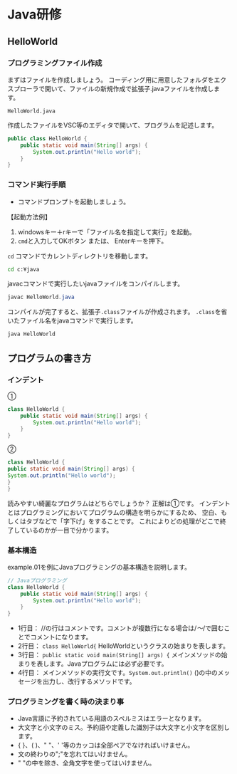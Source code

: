 # Java研修

## HelloWorld

### プログラミングファイル作成

まずはファイルを作成しましょう。 
コーディング用に用意したフォルダをエクスプローラで開いて、ファイルの新規作成で拡張子.javaファイルを作成します。

`HelloWorld.java`

作成したファイルをVSC等のエディタで開いて、プログラムを記述します。

```java
public class HelloWorld {
    public static void main(String[] args) {
        System.out.println("Hello world");
    }
}
```

### コマンド実行手順

- コマンドプロンプトを起動しましょう。

【起動方法例】

1. windowsキー＋rキーで「ファイル名を指定して実行」を起動。
1. `cmd`と入力してOKボタン または、 Enterキーを押下。

`cd` コマンドでカレントディレクトリを移動します。

```cmd
cd c:¥java
```

javacコマンドで実行したいjavaファイルをコンパイルします。

```java
javac HelloWorld.java
```

コンパイルが完了すると、拡張子`.class`ファイルが作成されます。
`.class`を省いたファイル名をjavaコマンドで実行します。

```java
java HelloWorld
```

## プログラムの書き方

### インデント

①
```java
class HelloWorld {
    public static void main(String[] args) {
        System.out.println("Hello world");
    }
}
```

②
```java
class HelloWorld {
public static void main(String[] args) {
System.out.println("Hello world");
}
}
```

読みやすい綺麗なプログラムはどちらでしょうか？ 
正解は①です。 
インデントとはプログラミングにおいてプログラムの構造を明らかにするため、 
空白、もしくはタブなどで「字下げ」をすることです。 
これによりどの処理がどこで終了しているのかが一目で分かります。 


### 基本構造

example.01を例にJavaプログラミングの基本構造を説明します。
```java
// Javaプログラミング
class HelloWorld {
    public static void main(String[] args) {
        System.out.println("Hello world");
    }
}
```
 - 1行目： //の行はコメントです。コメントが複数行になる場合は/*～*/で囲むことでコメントになります。
 - 2行目： `class HelloWorld{` HelloWorldというクラスの始まりを表します。
 - 3行目： `public static void main(String[] args) {` メインメソッドの始まりを表します。Javaプログラムには必ず必要です。
 - 4行目： メインメソッドの実行文です。`System.out.println()` ()の中のメッセージを出力し、改行するメソッドです。


### プログラミングを書く時の決まり事

- Java言語に予約されている用語のスペルミスはエラーとなります。
- 大文字と小文字のミス。予約語や定義した識別子は大文字と小文字を区別します。
- { }、( )、" "、' '等のカッコは全部ペアでなければいけません。
- 文の終わりの";"を忘れてはいけません。
- " "の中を除き、全角文字を使ってはいけません。
